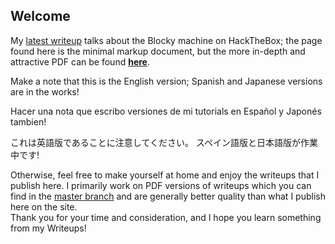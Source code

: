 ## Welcome
My [latest writeup](Blocky.md) talks about the Blocky machine on HackTheBox; 
the page found here is the minimal markup document, but the more in-depth and attractive PDF can be found 
[**here**](https://github.com/nateac1/HTB-Writeups/blob/master/Blocky-en.pdf).  


Make a note that this is the English version; Spanish and Japanese versions are in the works!  

Hacer una nota que escribo versiones de mi tutorials en Español y Japonés tambien!

これは英語版であることに注意してください。 スペイン語版と日本語版が作業中です!  


Otherwise, feel free to make yourself at home and enjoy the writeups that I publish here. I primarily work on PDF versions of writeups which
you can find in the [master branch](https://github.com/nateac1/HTB-Writeups) and are generally better quality than what I publish here on the site.  
Thank you for your time and consideration, and I hope you learn something from my Writeups!
